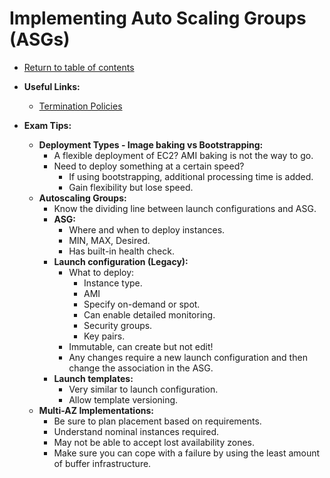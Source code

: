 # Implementing Auto Scaling Groups (ASGs)

* [Return to table of contents](../../../README.md)

* **Useful Links:**
  * [Termination Policies](https://docs.aws.amazon.com/autoscaling/ec2/userguide/as-instance-termination.html)

* **Exam Tips:**
  * **Deployment Types - Image baking vs Bootstrapping:**
    * A flexible deployment of EC2? AMI baking is not the way to go.
    * Need to deploy something at a certain speed?
      * If using bootstrapping, additional processing time is added.
      * Gain flexibility but lose speed.
  * **Autoscaling Groups:**
    * Know the dividing line between launch configurations and ASG.
    * **ASG:**
      * Where and when to deploy instances.
      * MIN, MAX, Desired.
      * Has built-in health check.
    * **Launch configuration (Legacy):**
      * What to deploy:
        * Instance type.
        * AMI
        * Specify on-demand or spot.
        * Can enable detailed monitoring.
        * Security groups.
        * Key pairs.
      * Immutable, can create but not edit!
      * Any changes require a new launch configuration and then change the association in the ASG.
    * **Launch templates:**
      * Very similar to launch configuration.
      * Allow template versioning.
  * **Multi-AZ Implementations:**
    * Be sure to plan placement based on requirements.
    * Understand nominal instances required.
    * May not be able to accept lost availability zones.
    * Make sure you can cope with a failure by using the least amount of buffer infrastructure.
